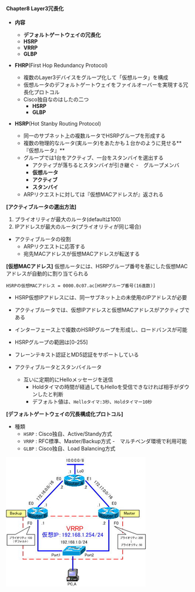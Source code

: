 #### Chapter8 Layer3冗長化
- **内容**
  - **デフォルトゲートウェイの冗長化**
  - **HSRP**
  - **VRRP**
  - **GLBP**

- **FHRP**(First Hop Redundancy Protocol)
  - 複数のLayer3デバイスをグループ化して「仮想ルータ」を構成
  - 仮想ルータのデフォルトゲートウェイをファイルオーバーを実現する冗長化プロトコル
  - Cisco独自なのはしたの二つ
    - **HSRP** 
    - **GLBP**

- **HSRP**(Hot Stanby Routing Protocol)
  - 同一のサブネット上の複数ルータでHSRPグループを形成する
  - 複数の物理的なルータ(実ルータ)をあたかも１台かのように見せる**『仮想ルータ』**
  - グループでは1台をアクティブ、一台をスタンバイを選出する
    - アクティブが落ちるとスタンバイが引き継ぐ
  -　グループメンバ
    - **仮想ルータ**
    - **アクティブ**
    - **スタンバイ**
  - ARPリクエストに対しては『仮想MACアドレスが』返される 
  
**[アクティブルータの選出方法]**
  1.  プライオリティが最大のルータ(defaultは100)
  2.  IPアドレスが最大のルータ(プライオリティが同じ場合)

- アクティブルータの役割
  - ARPリクエストに応答する
  - 宛先MACアドレスが仮想MACアドレスが転送する

**[仮想MACアドレス]**
仮想ルータには、HSRPグループ番号を基にした仮想MACアドレスが自動的に割り当てられる
```
HSRPの仮想MACアドレス = 0000.0c07.ac[HSRPグループ番号(16進数)]
```

- HSRP仮想IPアドレスには、同一サブネット上の未使用のIPアドレスが必要
- アクティブルータでは、仮想IPアドレスと仮想MACアドレスがアクティブである
- インターフェース上で複数のHSRPグループを形成し、ロードバンスが可能
- HSRPグループの範囲は[0-255]
- フレーンテキスト認証とMD5認証をサポートしている

- アクティブルータとスタンバイルータ
  - 互いに定期的にHelloメッセージを送信
    - Holdタイマの時間が経過してもHelloを受信できなければ相手がダウンしたと判断
    - デフォルト値は、`Helloタイマ:3秒`、`Holdタイマー10秒`


**[デフォルトゲートウェイの冗長構成化プロトコル]**
- 種類
  - `HSRP` : Cisco独自、Active/Standy方式
  - `VRRP` : RFC標準、Master/Backup方式
    -　マルチベンダ環境で利用可能 
  - `GLBP` : Cisco独自、Load Balancing方式


![Alt Text](https://github.com/yhidetoshi/Pictures/raw/master/Network_Study/vrrp-image.jpg)
